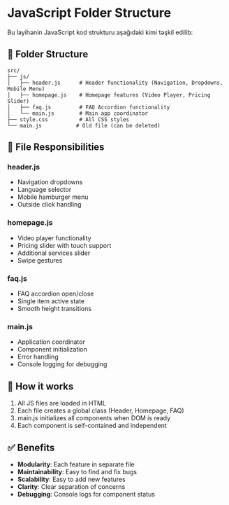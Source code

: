 # JavaScript Folder Structure

Bu layihənin JavaScript kod strukturu aşağıdaki kimi təşkil edilib:

## 📁 Folder Structure

```
src/
├── js/
│   ├── header.js      # Header functionality (Navigation, Dropdowns, Mobile Menu)
│   ├── homepage.js    # Homepage features (Video Player, Pricing Slider)
│   ├── faq.js         # FAQ Accordion functionality
│   └── main.js        # Main app coordinator
├── style.css          # All CSS styles
└── main.js           # Old file (can be deleted)
```

## 🎯 File Responsibilities

### header.js
- Navigation dropdowns
- Language selector
- Mobile hamburger menu
- Outside click handling

### homepage.js
- Video player functionality
- Pricing slider with touch support
- Additional services slider
- Swipe gestures

### faq.js
- FAQ accordion open/close
- Single item active state
- Smooth height transitions

### main.js
- Application coordinator
- Component initialization
- Error handling
- Console logging for debugging

## 🚀 How it works

1. All JS files are loaded in HTML
2. Each file creates a global class (Header, Homepage, FAQ)
3. main.js initializes all components when DOM is ready
4. Each component is self-contained and independent

## ✅ Benefits

- **Modularity**: Each feature in separate file
- **Maintainability**: Easy to find and fix bugs
- **Scalability**: Easy to add new features
- **Clarity**: Clear separation of concerns
- **Debugging**: Console logs for component status